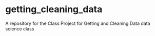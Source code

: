 # getting_cleaning_data
A repository for the Class Project for Getting and Cleaning Data data science class
